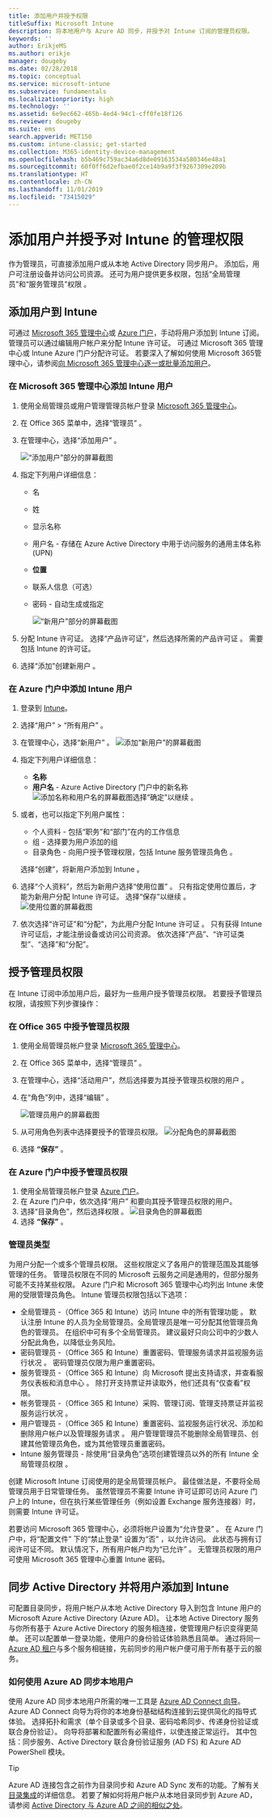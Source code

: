 ```yaml
---
title: 添加用户并授予权限
titleSuffix: Microsoft Intune
description: 将本地用户与 Azure AD 同步，并授予对 Intune 订阅的管理员权限。
keywords: ''
author: ErikjeMS
ms.author: erikje
manager: dougeby
ms.date: 02/28/2018
ms.topic: conceptual
ms.service: microsoft-intune
ms.subservice: fundamentals
ms.localizationpriority: high
ms.technology: ''
ms.assetid: 6e9ec662-465b-4ed4-94c1-cff0fe18f126
ms.reviewer: dougeby
ms.suite: ems
search.appverid: MET150
ms.custom: intune-classic; get-started
ms.collection: M365-identity-device-management
ms.openlocfilehash: b5b469c759ac34a6d8de09163534a580346e48a1
ms.sourcegitcommit: 60f0ff6d2efbae0f2ce14b9a9f3f9267309e209b
ms.translationtype: HT
ms.contentlocale: zh-CN
ms.lasthandoff: 11/01/2019
ms.locfileid: "73415029"
---
```

# <a name="add-users-and-grant-administrative-permission-to-intune"></a>添加用户并授予对 Intune 的管理权限

作为管理员，可直接添加用户或从本地 Active Directory 同步用户。 添加后，用户可注册设备并访问公司资源。 还可为用户提供更多权限，包括“全局管理员”和“服务管理员”权限   。

## <a name="add-users-to-intune"></a>添加用户到 Intune

可通过 [Microsoft 365 管理中心](https://admin.microsoft.com)或 [Azure 门户](https://portal.azure.com/#blade/Microsoft_Intune_DeviceSettings/ExtensionLandingBlade/overview)，手动将用户添加到 Intune 订阅。 管理员可以通过编辑用户帐户来分配 Intune 许可证。 可通过 Microsoft 365 管理中心或 Intune Azure 门户分配许可证。 若要深入了解如何使用 Microsoft 365管理中心，请参阅[向 Microsoft 365 管理中心逐一或批量添加用户](https://support.office.com/article/Add-users-individually-or-in-bulk-to-Office-365-Admin-Help-1970f7d6-03b5-442f-b385-5880b9c256ec)。

### <a name="add-intune-users-in-the-microsoft-365-admin-center"></a>在 Microsoft 365 管理中心添加 Intune 用户

1. 使用全局管理员或用户管理管理员帐户登录 [Microsoft 365 管理中心](https://admin.microsoft.com)。
2. 在 Office 365 菜单中，选择“管理员”  。
3. 在管理中心，选择“添加用户”  。

   ![“添加用户”部分的屏幕截图](./media/users-add/office-add-user.png)

4. 指定下列用户详细信息：
   - 名 
   - 姓 
   - 显示名称 
   - 用户名 - 存储在 Azure Active Directory 中用于访问服务的通用主体名称 (UPN) 
   - **位置**
   - 联系人信息（可选） 
   - 密码 - 自动生成或指定 

     ![“新用户”部分的屏幕截图](./media/users-add/office-add-user-details.png)

5. 分配 Intune 许可证。 选择“产品许可证”，然后选择所需的产品许可证  。 需要包括 Intune 的许可证。
6. 选择“添加”创建新用户  。

### <a name="add-intune-users-in-the-azure-portal"></a>在 Azure 门户中添加 Intune 用户

1. 登录到 [Intune](https://go.microsoft.com/fwlink/?linkid=2090973)。
2. 选择“用户” > “所有用户”   。
3. 在管理中心，选择“新用户”  。
   ![添加“新用户”的屏幕截图](./media/users-add/intune-add-user.png)
4. 指定下列用户详细信息：
   - **名称**
   - **用户名** - Azure Active Directory 门户中的新名称![添加名称和用户名的屏幕截图](./media/users-add/intune-add-user-info.png)选择“确定”以继续  。
5. 或者，也可以指定下列用户属性：
   - 个人资料 - 包括“职务”和“部门”在内的工作信息   
   - 组 - 选择要为用户添加的组 
   - 目录角色 - 向用户授予管理权限，包括 Intune 服务管理员角色  。

   选择“创建”，将新用户添加到 Intune  。
6. 选择“个人资料”，然后为新用户选择“使用位置”   。 只有指定使用位置后，才能为新用户分配 Intune 许可证。 选择“保存”以继续  。
    ![使用位置的屏幕截图](./media/users-add/intune-add-user-loc.png)
7. 依次选择“许可证”和“分配”，为此用户分配 Intune 许可证   。 只有获得 Intune 许可证后，才能注册设备或访问公司资源。 依次选择“产品”、“许可证类型”、“选择”和“分配”。   

## <a name="grant-admin-permissions"></a>授予管理员权限

在 Intune 订阅中添加用户后，最好为一些用户授予管理员权限。  若要授予管理员权限，请按照下列步骤操作：

### <a name="give-admin-permissions-in-office-365"></a>在 Office 365 中授予管理员权限

1. 使用全局管理员帐户登录 [Microsoft 365 管理中心](https://admin.microsoft.com)。
2. 在 Office 365 菜单中，选择“管理员”  。
3. 在管理中心，选择“活动用户”，然后选择要为其授予管理员权限的用户  。

4. 在“角色”列中，选择“编辑”   。

    ![管理员用户的屏幕截图](./media/users-add/office-assign-roles-open.png)

5. 从可用角色列表中选择要授予的管理员权限。
![分配角色的屏幕截图](./media/users-add/office-assign-roles.png)
6. 选择 **“保存”** 。

### <a name="give-admin-permissions-in-the-azure-portal"></a>在 Azure 门户中授予管理员权限

1. 使用全局管理员帐户登录 [Azure 门户](https://portal.azure.com)。
2. 在 Azure 门户中，依次选择“用户”  和要向其授予管理员权限的用户。
3. 选择“目录角色”，然后选择权限  。
  ![目录角色的屏幕截图](./media/users-add/add-intune-directory-role.png)
4. 选择 **“保存”** 。

### <a name="types-of-administrators"></a>管理员类型

为用户分配一个或多个管理员权限。 这些权限定义了各用户的管理范围及其能够管理的任务。 管理员权限在不同的 Microsoft 云服务之间是通用的，但部分服务可能不支持某些权限。 Azure 门户和 Microsoft 365 管理中心均列出 Intune 未使用的受限管理员角色。 Intune 管理员权限包括以下选项：

- 全局管理员 -（Office 365 和 Intune）访问 Intune 中的所有管理功能  。 默认注册 Intune 的人员为全局管理员。全局管理员是唯一可分配其他管理员角色的管理员。 在组织中可有多个全局管理员。 建议最好只向公司中的少数人分配此角色，以降低业务风险。
- 密码管理员 -（Office 365 和 Intune）重置密码、管理服务请求并监视服务运行状况  。 密码管理员仅限为用户重置密码。
- 服务管理员 -（Office 365 和 Intune）向 Microsoft 提出支持请求，并查看服务仪表板和消息中心  。 除打开支持票证并读取外，他们还具有“仅查看”权限。
- 帐务管理员 -（Office 365 和 Intune）采购、管理订阅、管理支持票证并监视服务运行状况  。
- 用户管理员 -（Office 365 和 Intune）重置密码、监视服务运行状况、添加和删除用户帐户以及管理服务请求  。 用户管理管理员不能删除全局管理员、创建其他管理员角色，或为其他管理员重置密码。
- Intune 服务管理员 - 除使用“目录角色”选项创建管理员以外的所有 Intune 全局管理员权限   。

创建 Microsoft Intune 订阅使用的是全局管理员帐户。 最佳做法是，不要将全局管理员用于日常管理任务。 虽然管理员不需要 Intune 许可证即可访问 Azure 门户上的 Intune，但在执行某些管理任务（例如设置 Exchange 服务连接器）时，则需要 Intune 许可证。

若要访问 Microsoft 365 管理中心，必须将帐户设置为“允许登录”  。 在 Azure 门户中，将“配置文件”  下的“禁止登录”  设置为“否”  ，以允许访问。 此状态与拥有订阅许可证不同。 默认情况下，所有用户帐户均为“已允许”  。 无管理员权限的用户可使用 Microsoft 365 管理中心重置 Intune 密码。

## <a name="sync-active-directory-and-add-users-to-intune"></a>同步 Active Directory 并将用户添加到 Intune

可配置目录同步，将用户帐户从本地 Active Directory 导入到包含 Intune 用户的 Microsoft Azure Active Directory (Azure AD)。 让本地 Active Directory 服务与你所有基于 Azure Active Directory 的服务相连接，使管理用户标识变得更简单。 还可以配置单一登录功能，使用户的身份验证体验熟悉且简单。 通过将同一 [Azure AD 租户](https://azure.microsoft.com/documentation/articles/active-directory-aadconnect/)与多个服务相链接，先前同步的用户帐户便可用于所有基于云的服务。

### <a name="how-to-sync-on-premises-users-with-azure-ad"></a>如何使用 Azure AD 同步本地用户

使用 Azure AD 同步本地用户所需的唯一工具是 [Azure AD Connect 向导](https://www.microsoft.com/download/details.aspx?id=47594)。 Azure AD Connect 向导为将你的本地身份基础结构连接到云提供简化的指导式体验。 选择拓扑和需求（单个目录或多个目录、密码哈希同步、传递身份验证或联合身份验证）。 向导将部署和配置所有必需组件，以使连接正常运行。 其中包括：同步服务、Active Directory 联合身份验证服务 (AD FS) 和 Azure AD PowerShell 模块。

> [!TIP]
> Azure AD 连接包含之前作为目录同步和 Azure AD Sync 发布的功能。了解有关[目录集成](https://technet.microsoft.com/library/jj573653.aspx)的详细信息。 若要了解如何将用户帐户从本地目录同步到 Azure AD，请参阅 [Active Directory 与 Azure AD 之间的相似之处](https://technet.microsoft.com/library/dn518177.aspx)。

